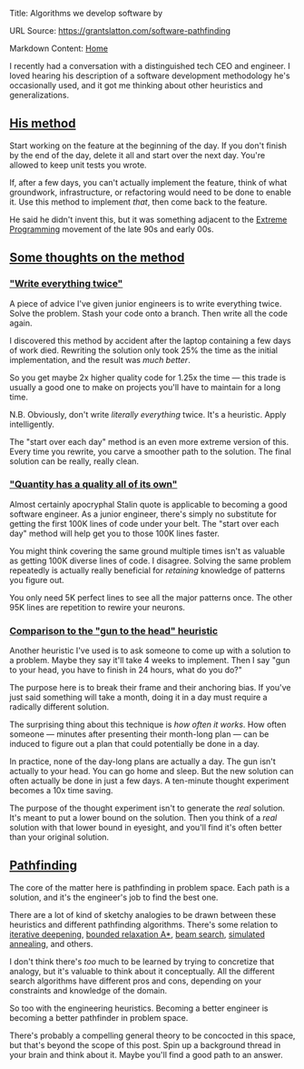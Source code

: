 Title: Algorithms we develop software by

URL Source: https://grantslatton.com/software-pathfinding

Markdown Content:
[Home](https://grantslatton.com/)

I recently had a conversation with a distinguished tech CEO and engineer. I loved hearing his description of a software development methodology he's occasionally used, and it got me thinking about other heuristics and generalizations.

[His method](https://grantslatton.com/software-pathfinding#his-method)
----------------------------------------------------------------------

Start working on the feature at the beginning of the day. If you don't finish by the end of the day, delete it all and start over the next day. You're allowed to keep unit tests you wrote.

If, after a few days, you can't actually implement the feature, think of what groundwork, infrastructure, or refactoring would need to be done to enable it. Use this method to implement _that_, then come back to the feature.

He said he didn't invent this, but it was something adjacent to the [Extreme Programming](https://en.wikipedia.org/wiki/Extreme_programming) movement of the late 90s and early 00s.

[Some thoughts on the method](https://grantslatton.com/software-pathfinding#some-thoughts-on-the-method)
--------------------------------------------------------------------------------------------------------

### ["Write everything twice"](https://grantslatton.com/software-pathfinding#write-everything-twice)

A piece of advice I've given junior engineers is to write everything twice. Solve the problem. Stash your code onto a branch. Then write all the code again.

I discovered this method by accident after the laptop containing a few days of work died. Rewriting the solution only took 25% the time as the initial implementation, and the result was _much better_.

So you get maybe 2x higher quality code for 1.25x the time — this trade is usually a good one to make on projects you'll have to maintain for a long time.

N.B. Obviously, don't write _literally everything_ twice. It's a heuristic. Apply intelligently.

The "start over each day" method is an even more extreme version of this. Every time you rewrite, you carve a smoother path to the solution. The final solution can be really, really clean.

### ["Quantity has a quality all of its own"](https://grantslatton.com/software-pathfinding#quantity-has-a-quality-all-of-its-own)

Almost certainly apocryphal Stalin quote is applicable to becoming a good software engineer. As a junior engineer, there's simply no substitute for getting the first 100K lines of code under your belt. The "start over each day" method will help get you to those 100K lines faster.

You might think covering the same ground multiple times isn't as valuable as getting 100K diverse lines of code. I disagree. Solving the same problem repeatedly is actually really beneficial for _retaining_ knowledge of patterns you figure out.

You only need 5K perfect lines to see all the major patterns once. The other 95K lines are repetition to rewire your neurons.

### [Comparison to the "gun to the head" heuristic](https://grantslatton.com/software-pathfinding#comparison-to-the-gun-to-the-head-heuristic)

Another heuristic I've used is to ask someone to come up with a solution to a problem. Maybe they say it'll take 4 weeks to implement. Then I say "gun to your head, you have to finish in 24 hours, what do you do?"

The purpose here is to break their frame and their anchoring bias. If you've just said something will take a month, doing it in a day must require a radically different solution.

The surprising thing about this technique is _how often it works_. How often someone — minutes after presenting their month-long plan — can be induced to figure out a plan that could potentially be done in a day.

In practice, none of the day-long plans are actually a day. The gun isn't actually to your head. You can go home and sleep. But the new solution can often actually be done in just a few days. A ten-minute thought experiment becomes a 10x time saving.

The purpose of the thought experiment isn't to generate the _real_ solution. It's meant to put a lower bound on the solution. Then you think of a _real_ solution with that lower bound in eyesight, and you'll find it's often better than your original solution.

[Pathfinding](https://grantslatton.com/software-pathfinding#pathfinding)
------------------------------------------------------------------------

The core of the matter here is pathfinding in problem space. Each path is a solution, and it's the engineer's job to find the best one.

There are a lot of kind of sketchy analogies to be drawn between these heuristics and different pathfinding algorithms. There's some relation to [iterative deepening](https://en.wikipedia.org/wiki/Iterative_deepening_A%2A), [bounded relaxation A\*](https://en.wikipedia.org/wiki/A*_search_algorithm#Bounded_relaxation), [beam search](https://en.wikipedia.org/wiki/Beam_search), [simulated annealing](https://en.wikipedia.org/wiki/Simulated_annealing), and others.

I don't think there's _too_ much to be learned by trying to concretize that analogy, but it's valuable to think about it conceptually. All the different search algorithms have different pros and cons, depending on your constraints and knowledge of the domain.

So too with the engineering heuristics. Becoming a better engineer is becoming a better pathfinder in problem space.

There's probably a compelling general theory to be concocted in this space, but that's beyond the scope of this post. Spin up a background thread in your brain and think about it. Maybe you'll find a good path to an answer.
